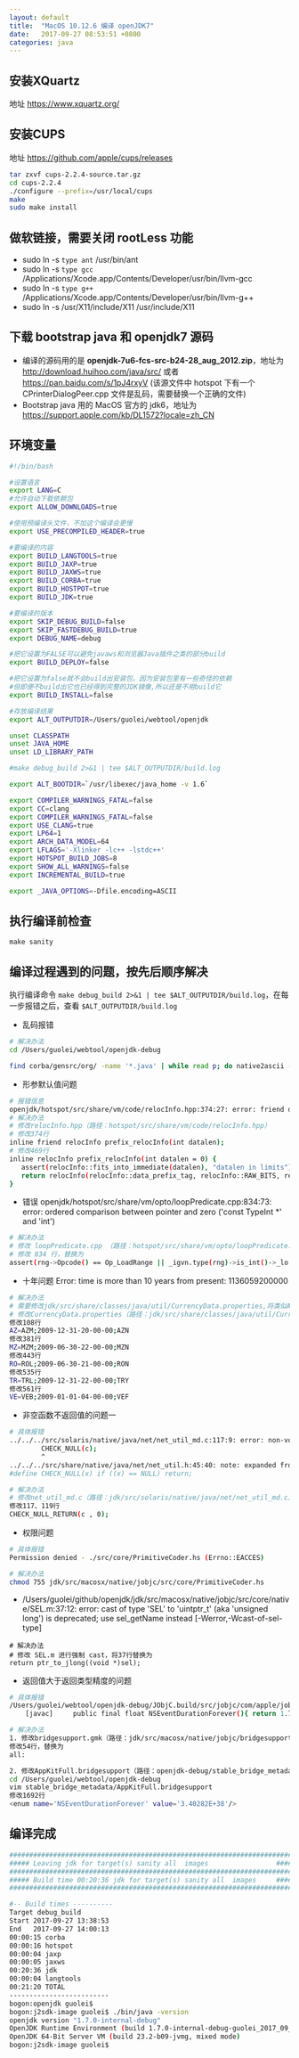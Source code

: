 ```yaml
---
layout: default
title:  "MacOS 10.12.6 编译 openJDK7"
date:   2017-09-27 08:53:51 +0800
categories: java
---
```


## 安装XQuartz
地址 https://www.xquartz.org/

## 安装CUPS
地址 https://github.com/apple/cups/releases
```bash
tar zxvf cups-2.2.4-source.tar.gz
cd cups-2.2.4
./configure --prefix=/usr/local/cups
make
sudo make install
```

## 做软链接，需要关闭 rootLess 功能
* sudo ln -s `type ant` /usr/bin/ant
* sudo ln -s `type gcc` /Applications/Xcode.app/Contents/Developer/usr/bin/llvm-gcc
* sudo ln -s `type g++` /Applications/Xcode.app/Contents/Developer/usr/bin/llvm-g++
* sudo ln -s /usr/X11/include/X11 /usr/include/X11

## 下载 bootstrap java 和 openjdk7 源码
* 编译的源码用的是 __openjdk-7u6-fcs-src-b24-28_aug_2012.zip__，地址为 http://download.huihoo.com/java/src/  或者   https://pan.baidu.com/s/1pJ4rxyV (该源文件中 hotspot 下有一个 CPrinterDialogPeer.cpp 文件是乱码，需要替换一个正确的文件)
* Bootstrap java 用的 MacOS 官方的 jdk6，地址为 https://support.apple.com/kb/DL1572?locale=zh_CN

## 环境变量
```bash
#!/bin/bash

#设置语言
export LANG=C
#允许自动下载依赖包
export ALLOW_DOWNLOADS=true

#使用预编译头文件，不加这个编译会更慢
export USE_PRECOMPILED_HEADER=true

#要编译的内容
export BUILD_LANGTOOLS=true
export BUILD_JAXP=true
export BUILD_JAXWS=true
export BUILD_CORBA=true
export BUILD_HOSTPOT=true
export BUILD_JDK=true

#要编译的版本
export SKIP_DEBUG_BUILD=false
export SKIP_FASTDEBUG_BUILD=true
export DEBUG_NAME=debug

#把它设置为FALSE可以避免javaws和浏览器Java插件之类的部分build
export BUILD_DEPLOY=false

#把它设置为false就不会build出安装包。因为安装包里有一些奇怪的依赖
#但即便不build出它也已经得到完整的JDK镜像,所以还是不用build它
export BUILD_INSTALL=false

#存放编译结果
export ALT_OUTPUTDIR=/Users/guolei/webtool/openjdk

unset CLASSPATH
unset JAVA_HOME
unset LD_LIBRARY_PATH

#make debug_build 2>&1 | tee $ALT_OUTPUTDIR/build.log

export ALT_BOOTDIR=`/usr/libexec/java_home -v 1.6`

export COMPILER_WARNINGS_FATAL=false
export CC=clang
export COMPILER_WARNINGS_FATAL=false
export USE_CLANG=true
export LP64=1
export ARCH_DATA_MODEL=64
export LFLAGS='-Xlinker -lc++ -lstdc++'
export HOTSPOT_BUILD_JOBS=8
export SHOW_ALL_WARNINGS=false
export INCREMENTAL_BUILD=true

export _JAVA_OPTIONS=-Dfile.encoding=ASCII
```

## 执行编译前检查
`make sanity`

## 编译过程遇到的问题，按先后顺序解决
执行编译命令 `make debug_build 2>&1 | tee $ALT_OUTPUTDIR/build.log`，在每一步报错之后，查看 `$ALT_OUTPUTDIR/build.log`
* 乱码报错

```bash
# 解决办法
cd /Users/guolei/webtool/openjdk-debug

find corba/gensrc/org/ -name '*.java' | while read p; do native2ascii -encoding UTF-8 $p > tmpj; mv tmpj $p; done
```
* 形参默认值问题

```bash
# 报错信息
openjdk/hotspot/src/share/vm/code/relocInfo.hpp:374:27: error: friend declaration specifying a default argument must be a definition
# 解决办法
# 修改relocInfo.hpp（路径：hotspot/src/share/vm/code/relocInfo.hpp）
# 修改374行
inline friend relocInfo prefix_relocInfo(int datalen);
# 修改469行
inline relocInfo prefix_relocInfo(int datalen = 0) {
   assert(relocInfo::fits_into_immediate(datalen), "datalen in limits");
   return relocInfo(relocInfo::data_prefix_tag, relocInfo::RAW_BITS, relocInfo::datalen_tag | datalen);
}
```
* 错误 openjdk/hotspot/src/share/vm/opto/loopPredicate.cpp:834:73: error: ordered comparison between pointer and zero ('const TypeInt *' and 'int')

```bash
# 解决办法
# 修改 loopPredicate.cpp （路径：hotspot/src/share/vm/opto/loopPredicate.cpp）
# 修改 834 行，替换为
assert(rng->Opcode() == Op_LoadRange || _igvn.type(rng)->is_int()->_lo >= 0, "must be");
```
* 十年问题 Error: time is more than 10 years from present: 1136059200000

```bash
# 解决办法
# 需要修改jdk/src/share/classes/java/util/CurrencyData.properties,将类似AZ=AZM;2005-12-31-20-00-00;AZN的时间修改为距离编译日期小于10年，比如我统一修改为2015-12-31-20-00-00;
# 修改CurrencyData.properties（路径：jdk/src/share/classes/java/util/CurrencyData.properties）
修改108行
AZ=AZM;2009-12-31-20-00-00;AZN
修改381行
MZ=MZM;2009-06-30-22-00-00;MZN
修改443行
RO=ROL;2009-06-30-21-00-00;RON
修改535行
TR=TRL;2009-12-31-22-00-00;TRY
修改561行
VE=VEB;2009-01-01-04-00-00;VEF
```
* 非空函数不返回值的问题一

```bash
# 具体报错
../../../src/solaris/native/java/net/net_util_md.c:117:9: error: non-void function 'getDefaultScopeID' should return a value [-Wreturn-type]
        CHECK_NULL(c);
        ^
../../../src/share/native/java/net/net_util.h:45:40: note: expanded from macro 'CHECK_NULL'
#define CHECK_NULL(x) if ((x) == NULL) return;

# 解决办法
# 修改net_util_md.c（路径：jdk/src/solaris/native/java/net/net_util_md.c）
修改117、119行
CHECK_NULL_RETURN(c , 0);
```
* 权限问题

```bash
# 具体报错
Permission denied - ./src/core/PrimitiveCoder.hs (Errno::EACCES)

# 解决办法
chmod 755 jdk/src/macosx/native/jobjc/src/core/PrimitiveCoder.hs
```
* /Users/guolei/github/openjdk/jdk/src/macosx/native/jobjc/src/core/native/SEL.m:37:12: error: cast of type 'SEL' to 'uintptr_t' (aka 'unsigned long') is deprecated; use sel_getName instead [-Werror,-Wcast-of-sel-type]

```
# 解决办法
# 修改 SEL.m 进行强制 cast，将37行替换为
return ptr_to_jlong((void *)sel);
```
* 返回值大于返回类型精度的问题

```bash
# 具体报错
/Users/guolei/webtool/openjdk-debug/JObjC.build/src/jobjc/com/apple/jobjc/appkit/AppKitFramework.java:444: ?????
    [javac]     public final float NSEventDurationForever(){ return 1.797693134862316E+308f; }

# 解决办法
1. 修改bridgesupport.gmk（路径：jdk/src/macosx/native/jobjc/bridgesupport.gmk）
修改54行，替换为
all:

2. 修改AppKitFull.bridgesupport（路径：openjdk-debug/stable_bridge_metadata/AppKitFull.bridgesupport）
cd /Users/guolei/webtool/openjdk-debug
vim stable_bridge_metadata/AppKitFull.bridgesupport
修改1692行
<enum name='NSEventDurationForever' value='3.40282E+38'/>
```

## 编译完成

```bash
########################################################################
##### Leaving jdk for target(s) sanity all  images                 #####
########################################################################
##### Build time 00:20:36 jdk for target(s) sanity all  images     #####
########################################################################

#-- Build times ----------
Target debug_build
Start 2017-09-27 13:38:53
End   2017-09-27 14:00:13
00:00:15 corba
00:00:16 hotspot
00:00:04 jaxp
00:00:05 jaxws
00:20:36 jdk
00:00:04 langtools
00:21:20 TOTAL
-------------------------
bogon:openjdk guolei$
bogon:j2sdk-image guolei$ ./bin/java -version
openjdk version "1.7.0-internal-debug"
OpenJDK Runtime Environment (build 1.7.0-internal-debug-guolei_2017_09_27_11_36-b00)
OpenJDK 64-Bit Server VM (build 23.2-b09-jvmg, mixed mode)
bogon:j2sdk-image guolei$
```